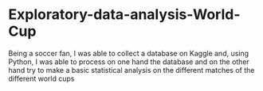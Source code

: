 # Exploratory-data-analysis-World-Cup
Being a soccer fan, I was able to collect a database on Kaggle and, using Python, I was able to process on one hand the database and on the other hand try to make a basic statistical analysis on the different matches of the different world cups
